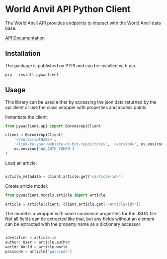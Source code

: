 # World Anvil API Python Client

The World Anvil API provides endpoints to interact with the World Anvil data base.

[API Documentation](https://www.worldanvil.com/api/aragorn/documentation)

## Installation
The package is published on PYPI and can be installed with pip.

`pip --install pywaclient`

## Usage

This library can be used either by accessing the json data returned by the 
api client or use the class wrapper with properties and access points.

Instantiate the client:

```python
from pywaclient.api import BoromirApiClient

client = BoromirApiClient(
    '<YourScriptName>',
    '<link-to-your-website-or-bot-repository>', '<version>', os.environ['WA_APPLICATION_KEY'],
    os.environ['WA_AUTH_TOKEN']
)
```

Load an article:
```python

article_metadata = client.article.get('<article-id>')
```

Create article model:
```python
from pywaclient.models.article import Article

article = Article(client, client.article.get('<article-id>'))
```

The model is a wrapper with some convience properties for the JSON file. Not all fields can be extracted like that, but any fields without an element can be extracted
with the property name as a dictionary accessor:

```python

identifier = article.id
author: User = article.author
world: World = article.world
passcode = article['passcode']
```


